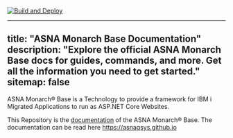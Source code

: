 [![Build and Deploy](https://github.com/asnaqsys/asnaqsys.github.io/actions/workflows/deploy.yml/badge.svg)](https://github.com/asnaqsys/asnaqsys.github.io/actions/workflows/deploy.yml)

---
title: "ASNA Monarch Base Documentation"
description: "Explore the official ASNA Monarch Base docs for guides, commands, and more. Get all the information you need to get started."
sitemap: false
---

ASNA Monarch® Base is a Technology to provide a framework for IBM i Migrated Applications to run as ASP.NET Core Websites.

This Repository is the [documentation](//asnaqsys.github.io) of the ASNA Monarch® Base. The documentation can be read here https://asnaqsys.github.io

